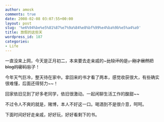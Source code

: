 ```yaml
---
author: amosk
comments: true
date: 2008-02-08 03:07:55+00:00
layout: post
slug: '%e6%94%be%e5%81%87%e7%9a%84%e8%bf%99%e4%ba%9b%e5%a4%a9'
title: 放假的这些天
wordpress_id: 187
categories:
- Life
---
```


一直没来上网，今天是正月初二，本来要去走亲戚的~~~比较汗的是，刚才居然把blog的密码忘了~~！

今年天气巨冷，整天待在家中。拿回来的书才看了两本，感觉收获很大，有些确实很难懂，后面还得努力~~！

回家依旧见到了好多老同学，依旧很激动。一起闲聊生活工作的酸甜~~

不过令人不爽的就是，赌博，本人不好这一口。喝酒到不是很介意，呵呵。

下面时间好好走亲戚，好好玩，好好看剩下的书。
